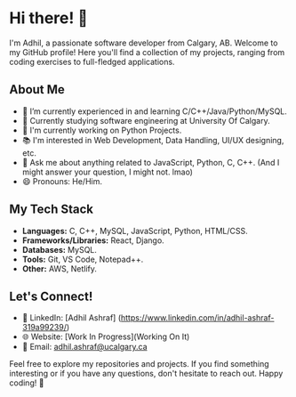 # Hi there! 👋

I'm Adhil, a passionate software developer from Calgary, AB. Welcome to my GitHub profile! Here you'll find a collection of my projects, ranging from coding exercises to full-fledged applications.

## About Me

- 🌱 I’m currently experienced in and learning C/C++/Java/Python/MySQL.
- 💼 Currently studying software engineering at University Of Calgary.
- 🔭 I'm currently working on Python Projects.
- 📚 I'm interested in Web Development, Data Handling, UI/UX designing, etc.
- 💬 Ask me about anything related to JavaScript, Python, C, C++. (And I might answer your question, I might not. lmao)
- 😄 Pronouns: He/Him.

## My Tech Stack

- **Languages:**  C, C++, MySQL, JavaScript, Python, HTML/CSS.
- **Frameworks/Libraries:** React, Django.
- **Databases:** MySQL.
- **Tools:** Git, VS Code, Notepad++.
- **Other:** AWS, Netlify.


## Let's Connect!

- 💼 LinkedIn: [Adhil Ashraf] (https://www.linkedin.com/in/adhil-ashraf-319a99239/)
- 🌐 Website: [Work In Progress](Working On It)
- 💬 Email: adhil.ashraf@ucalgary.ca

Feel free to explore my repositories and projects. If you find something interesting or if you have any questions, don't hesitate to reach out. Happy coding! 🚀
